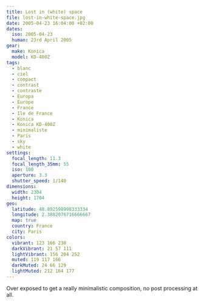 ```yaml
---
title: Lost in (white) space
file: lost-in-white-space.jpg
date: 2005-04-23 16:04:00 +02:00
dates:
  iso: 2005-04-23
  human: 23rd April 2005
gear:
  make: Konica
  model: KD-400Z
tags:
  - blanc
  - ciel
  - compact
  - contrast
  - contraste
  - Europa
  - Europe
  - France
  - Ile de France
  - Konica
  - Konica KD-400Z
  - minimaliste
  - Paris
  - sky
  - white
settings:
  focal_length: 11.3
  focal_length_35mm: 55
  iso: 100
  aperture: 3.3
  shutter_speed: 1/140
dimensions:
  width: 2304
  height: 1704
geo:
  latitude: 48.892598998333334
  longitude: 2.3882076716666667
  map: true
  country: France
  city: Paris
colors:
  vibrant: 123 166 230
  darkVibrant: 21 57 111
  lightVibrant: 156 204 252
  muted: 119 117 166
  darkMuted: 24 66 129
  lightMuted: 212 164 177
---
```


Over exposed to get a really minimalistic composition, no post processing at all.
